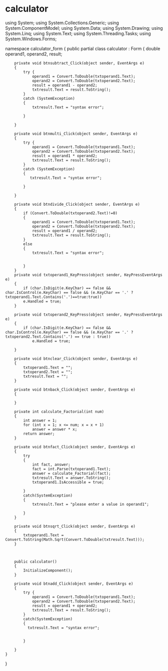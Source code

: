 # calculator
using System;
using System.Collections.Generic;
using System.ComponentModel;
using System.Data;
using System.Drawing;
using System.Linq;
using System.Text;
using System.Threading.Tasks;
using System.Windows.Forms;

namespace calculator_form
{
    public partial class calculator : Form
    {
        double operand1, operand2, result;

        private void btnsubtract_Click(object sender, EventArgs e)
        {
            try {
                operand1 = Convert.ToDouble(txtoperand1.Text);
                operand2 = Convert.ToDouble(txtoperand2.Text);
                result = operand1 - operand2;
                txtresult.Text = result.ToString();
            }
            catch (SystemException)
            {
                txtresult.Text = "syntax error";
                
            }

        }

        private void btnmulti_Click(object sender, EventArgs e)
        {
            try {
                operand1 = Convert.ToDouble(txtoperand1.Text);
                operand2 = Convert.ToDouble(txtoperand2.Text);
                result = operand1 * operand2;
                txtresult.Text = result.ToString();
            }
            catch (SystemException)
            {
               txtresult.Text = "syntax error";
                
            }

        }

        private void btndivide_Click(object sender, EventArgs e)
        {
            if (Convert.ToDouble(txtoperand2.Text)!=0)
            {
                operand1 = Convert.ToDouble(txtoperand1.Text);
                operand2 = Convert.ToDouble(txtoperand2.Text);
                result = operand1 / operand2;
                txtresult.Text = result.ToString();
            }
            else
            {
                txtresult.Text = "syntax error";


            }
        }
        private void txtoperand1_KeyPress(object sender, KeyPressEventArgs e)
        {
            if (char.IsDigit(e.KeyChar) == false && char.IsControl(e.KeyChar) == false && (e.KeyChar == '.' ? txtoperand1.Text.Contains('.')==true:true))
            e.Handled = true;
        }

        private void txtoperand2_KeyPress(object sender, KeyPressEventArgs e)
        {
            if (char.IsDigit(e.KeyChar) == false && char.IsControl(e.KeyChar) == false && (e.KeyChar == '.' ? txtoperand2.Text.Contains('.') == true : true))
                e.Handled = true;

        }

        private void btnclear_Click(object sender, EventArgs e)
        {
            txtoperand1.Text = "";
            txtoperand2.Text = "";
            txtresult.Text = "";
        }

        private void btnback_Click(object sender, EventArgs e)
        {

        }

        private int calculate_Factorial(int num)
        {
            int answer = 1;
            for (int x = 1; x <= num; x = x + 1)
                answer = answer * x;
            return answer;
        }

        private void btnfact_Click(object sender, EventArgs e)
        {
            try
            {
                int fact, answer;
                fact = int.Parse(txtoperand1.Text);
                answer = calculate_Factorial(fact);
                txtresult.Text = answer.ToString();
                txtoperand1.IsAccessible = true;

            }
            catch(SystemException)
            {
                txtresult.Text = "please enter a value in operand1";

            }
        }

        private void btnsqrt_Click(object sender, EventArgs e)
        {
            txtoperand1.Text = Convert.ToString(Math.Sqrt(Convert.ToDouble(txtresult.Text)));
        }

    

        public calculator()
        {
            InitializeComponent();
        }
        
        private void btnadd_Click(object sender, EventArgs e)
        {
            try {
                operand1 = Convert.ToDouble(txtoperand1.Text);
                operand2 = Convert.ToDouble(txtoperand2.Text);
                result = operand1 + operand2;
                txtresult.Text = result.ToString();
            }
            catch(SystemException)
            {
              txtresult.Text = "syntax error";
                

            }

        }
    }
}
